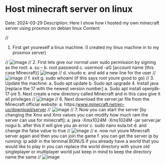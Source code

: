 # Host minecraft server on linux
Date: 2024-03-29
Description: Here I show how I hosted my own minecraft server using proxmox on debian linux
Content:

//
1.	First get youreself a linux machine. (I created my linux machine in to my proxmox server)

//
![image](images/minecraft/1.png)
//
2.	First lets give our normal user sudo permission by signing as the root:
    a.	su – 
    b.	root password
    c.	usermod -aG [account name (this case Minecraft)]
![image](images/minecraft/2.png)
//
    d.	visudo
    e.	and add a new line for the user
//
![image](images/minecraft/3.png)
//
    f.	exit
    g.	sudo whoami (if this says root youre good to go)
//
3.	Update the machine:
    a.	Sudo apt update
    b.	Sudo apt upgrade
4.	Install java [replace the 17 with the newest version number]
    a.	Sudo apt install openjdk-17-jre
5.	Next create a new directory called Minecraft and in this case give it all privileges
//
![image](images/minecraft/4.png)
//
6.	Next download the server.jar file from the Minecraft official website:
    a.	https:/www.minecraft.net/en-us/download/server
//
![image](images/minecraft/5.png)
//
7.	Now you can start the server [by changing the Xmx and Xms values you can modify how much ram the server can use for minecraft]:
    a.	java -Xmx1024M -Xms1024M -jar server.jar nogui
    b.	after this it will give you an error
    c.	sudo nano eula.txt
    d.	and change the false value to true
//
![image](images/minecraft/6.png)
//
    e.	now run youre Minecraft server again and then you can join the game
    f.	you can get the server ip by running: ip addr in the terminal
BONUS
    if you already have a world that you would like to play in you can replace the world directory with youre old singleplayer or multiplayer world just keep in mind to keep the directory name the same
//
![image](images/minecraft/7.png)
